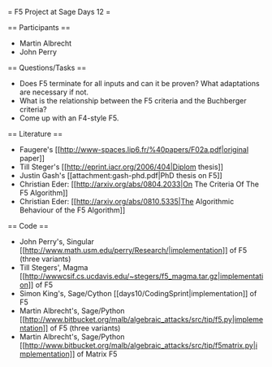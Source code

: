 = F5 Project at Sage Days 12 =

== Participants ==
 * Martin Albrecht
 * John Perry

== Questions/Tasks ==
 * Does F5 terminate for all inputs and can it be proven? What adaptations are necessary if not.
 * What is the relationship between the F5 criteria and the Buchberger criteria?
 * Come up with an F4-style F5.

== Literature ==
 * Faugere's [[http://www-spaces.lip6.fr/%40papers/F02a.pdf|original paper]]
 * Till Steger's [[http://eprint.iacr.org/2006/404|Diplom thesis]]
 * Justin Gash's [[attachment:gash-phd.pdf|PhD thesis on F5]]
 * Christian Eder: [[http://arxiv.org/abs/0804.2033|On The Criteria Of The F5 Algorithm]]
 * Christian Eder: [[http://arxiv.org/abs/0810.5335|The Algorithmic Behaviour of the F5 Algorithm]]

== Code ==
 * John Perry's, Singular [[http://www.math.usm.edu/perry/Research/|implementation]] of F5 (three variants)
 * Till Stegers', Magma [[http://wwwcsif.cs.ucdavis.edu/~stegers/f5_magma.tar.gz|implementation]] of F5
 * Simon King's, Sage/Cython [[days10/CodingSprint|implementation]] of F5
 * Martin Albrecht's, Sage/Python [[http://www.bitbucket.org/malb/algebraic_attacks/src/tip/f5.py|implementation]] of F5 (three variants)
 * Martin Albrecht's, Sage/Python [[http://www.bitbucket.org/malb/algebraic_attacks/src/tip/f5matrix.py|implementation]] of Matrix F5

